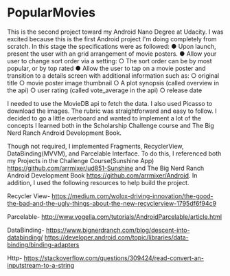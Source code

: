 # PopularMovies 

This is the second project toward my Android Nano Degree at Udacity. I was excited because this is the first Android project I'm doing completely from scratch. In this stage the specifications were as followed:
● Upon launch, present the user with an grid arrangement of movie posters.
● Allow your user to change sort order via a setting:
○ The sort order can be by most popular, or by top rated
● Allow the user to tap on a movie poster and transition to a details screen with additional information such as:
○ original title
○ movie poster image thumbnail
○ A plot synopsis (called overview in the api) ○ user rating (called vote_average in the api) ○ release date

I needed to use the MovieDB api to fetch the data. I also used Picasso to download the images. The rubric was straightforward and easy to follow. I decided to go a little overboard and wanted to implement a lot of the concepts I learned both in the Scholarship Challenge course and The Big Nerd Ranch Android Development Book. 

Though not required, I implemented Fragments, RecyclerView, DataBinding(MVVM), and Parcelable Interface.  To do this, I referenced both my Projects in the Challenge Course(Sunshine App) https://github.com/arrmixer/ud851-Sunshine
and The Big Nerd Ranch Android Development Book https://github.com/arrmixer/Android. In addition, I used the following resources to help build the project. 

Recycler View-
https://medium.com/wolox-driving-innovation/the-good-the-bad-and-the-ugly-things-about-the-new-recyclerview-1795df6f94c9

Parcelable-
http://www.vogella.com/tutorials/AndroidParcelable/article.html

DataBinding-
https://www.bignerdranch.com/blog/descent-into-databinding/
https://developer.android.com/topic/libraries/data-binding/binding-adapters

Http-
https://stackoverflow.com/questions/309424/read-convert-an-inputstream-to-a-string





